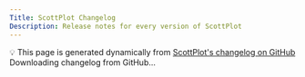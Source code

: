 ```yaml
---
Title: ScottPlot Changelog
Description: Release notes for every version of ScottPlot
---
```


<div class="alert alert-primary fs-5" role="alert">
  💡 This page is generated dynamically from 
  <a href='https://github.com/ScottPlot/ScottPlot/blob/main/src/ScottPlot4/changelog.md'>
    ScottPlot's changelog on GitHub
  </a>
</div>

<div id="changelog">
    <div class='fs-2 font-monospace text-center'>Downloading changelog from GitHub...</div>
</div>

<script language="javascript" type="text/javascript" src="changelog.js"></script>

<script defer>
    console.log("yep");
    const changelogUrl = 'https://raw.githubusercontent.com/ScottPlot/ScottPlot/main/src/ScottPlot4/changelog.md';
    const gen = new ChangelogPageGenerator("changelog", changelogUrl, "ScottPlot", "ScottPlot");
</script>
